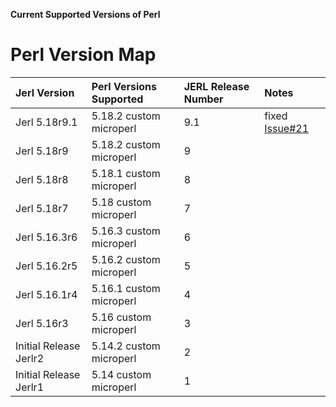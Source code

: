 **Current Supported Versions of Perl**

# Perl Version Map #

| Jerl Version | Perl Versions Supported | JERL Release Number | Notes |
|:-------------|:------------------------|:--------------------|:------|
| Jerl 5.18r9.1  | 5.18.2 custom microperl | 9.1  |  fixed [Issue#21](https://code.google.com/p/jerl/issues/detail?id=#21) |
| Jerl 5.18r9  | 5.18.2 custom microperl | 9 |  |
| Jerl 5.18r8  | 5.18.1 custom microperl | 8 |  |
| Jerl 5.18r7  | 5.18 custom microperl | 7 |  |
| Jerl 5.16.3r6  | 5.16.3 custom microperl | 6 |  |
| Jerl 5.16.2r5  | 5.16.2 custom microperl | 5 |  |
| Jerl 5.16.1r4  | 5.16.1 custom microperl | 4 |  |
| Jerl 5.16r3 | 5.16   custom microperl | 3 |  |
| Initial Release Jerlr2 | 5.14.2 custom microperl | 2 |  |
| Initial Release Jerlr1 | 5.14 custom microperl | 1 |  |